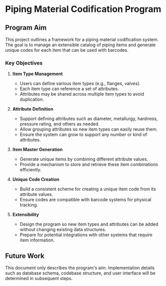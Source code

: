 # Piping Material Codification Program

## Program Aim

This project outlines a framework for a piping material codification system. The goal is to manage an extensible catalog of piping items and generate unique codes for each item that can be used with barcodes.

### Key Objectives

1. **Item Type Management**
   - Users can define various item types (e.g., flanges, valves).
   - Each item type can reference a set of attributes.
   - Attributes may be shared across multiple item types to avoid duplication.

2. **Attribute Definition**
   - Support defining attributes such as diameter, metallurgy, hardness, pressure rating, and others as needed.
   - Allow grouping attributes so new item types can easily reuse them.
   - Ensure the system can grow to support any number or kind of attributes.

3. **Item Master Generation**
   - Generate unique items by combining different attribute values.
   - Provide a mechanism to store and retrieve these item combinations efficiently.

4. **Unique Code Creation**
   - Build a consistent scheme for creating a unique item code from its attribute values.
   - Ensure codes are compatible with barcode systems for physical tracking.

5. **Extensibility**
   - Design the program so new item types and attributes can be added without changing existing data structures.
   - Prepare for potential integrations with other systems that require item information.

## Future Work

This document only describes the program's aim. Implementation details such as database schema, codebase structure, and user interface will be determined in subsequent steps.
